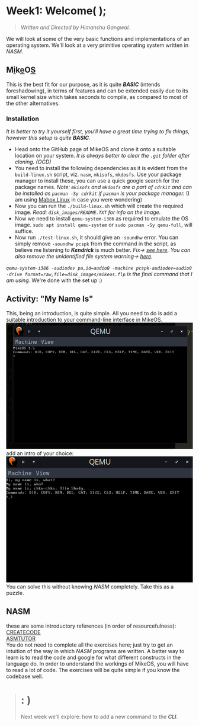  # Week1: Welcome( );
> *Written and Directed by Himanshu Gangwal.*   

We will look at some of the very basic functions and implementations of an operating system. We'll look at a very primitive operating system written in *NASM*.

## M[i](https://github.com/mig-hub/mikeOS)k[e](https://github.com/mig-hub/mikeOS)O[S](https://github.com/mig-hub/mikeOS)
This is the best fit for our purpose, as it is quite ***BASIC*** (intends foreshadowing), in terms of features and can be extended easily due to its small kernel size which takes seconds to compile, as compared to most of the other alternatives.
### Installation
*It is better to try it yourself first, you'll have a great time trying to fix things, however this setup is quite ***BASIC***.*
 - Head onto the GitHub page of MikeOS and clone it onto a suitable location on your system. *It is always better to clear the `.git` folder after cloning. (OCD)*
 - You need to install the following dependencies as it is evident from the `build-linux.sh` script, viz. `nasm`, `mkisofs`, `mkdosfs`. Use your package manager to install these, you can use a quick google search for the package names. *Note: `mkisofs` and `mkdosfs` are a part of `cdrkit` and can be installed as `pacman -Sy cdrkit`  if `pacman` is your package manager.* (I am using [Mabox Linux](https://distrowatch.com/table.php?distribution=mabox) in case you were wondering)
 - Now you can run the `./build-linux.sh` which will create the required image.  *Read: `disk_images/README.TXT` for info on the image.*
 - Now we need to install `qemu-system-i386` as required to emulate the OS image. `sudo apt install qemu-system` or `sudo pacman -Sy qemu-full`, will suffice.
 - Now run `./test-linux.sh`, it should give an `-soundhw` error. You can simply remove `-soundhw pcspk` from the command in the script, as believe me listening to ***Kendrick*** is much better.   *Fix-> [see here](https://www.reddit.com/r/qemu_kvm/comments/xte6kq/how_do_i_use_pcspk_now_that_soundhw_is_deprecated/). You can also remove the unidentified file system warning-> [here](https://unix.stackexchange.com/questions/276480/booting-a-raw-disk-image-in-qemu).*

 *`qemu-system-i386 -audiodev pa,id=audio0 -machine pcspk-audiodev=audio0 -drive format=raw,file=disk_images/mikeos.flp` is the final command that I am using.* We're done with the set up :)
## Activity: "My Name Is"
This, being an introduction, is quite simple. All you need to do is add a suitable introduction to your command-line interface in MikeOS.
![before intro](https://github.com/hotramen-hellfire/playground/blob/main/mikeOS/grimgur/w1~intro.png?raw=true)  
add an intro of your choice:  
![added intro](https://github.com/hotramen-hellfire/playground/blob/main/mikeOS/grimgur/w1~intro2.png?raw=true)   
You can solve this without knowing *NASM* completely. Take this as a puzzle.
## NASM
these are some introductory references (in order of resourcefulness):  
[CREATECODE](https://cratecode.com/info/nasm)  
[ASMTUTOR](https://asmtutor.com/)  
You do not need to complete all the exercises here; just try to get an intuition of the way in which *NASM* programs are written. A better way to learn is to read the code and google for what different constructs in the language do. In order to understand the workings of MikeOS, you will have to read a lot of code. The exercises will be quite simple if you know the codebase well.

> # : )
> Next week we'll explore: how to add a new command to the ***CLI***.

 
 
